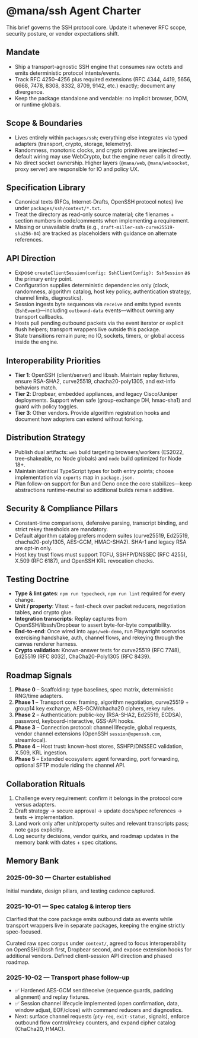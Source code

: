 # @mana/ssh Agent Charter

This brief governs the SSH protocol core. Update it whenever RFC scope, security posture, or vendor expectations shift.

## Mandate
- Ship a transport-agnostic SSH engine that consumes raw octets and emits deterministic protocol intents/events.
- Track RFC 4250–4256 plus required extensions (RFC 4344, 4419, 5656, 6668, 7478, 8308, 8332, 8709, 9142, etc.) exactly; document any divergence.
- Keep the package standalone and vendable: no implicit browser, DOM, or runtime globals.

## Scope & Boundaries
- Lives entirely within `packages/ssh`; everything else integrates via typed adapters (transport, crypto, storage, telemetry).
- Randomness, monotonic clocks, and crypto primitives are injected — default wiring may use WebCrypto, but the engine never calls it directly.
- No direct socket ownership. Higher layers (`@mana/web`, `@mana/websocket`, proxy server) are responsible for IO and policy UX.

## Specification Library
- Canonical texts (RFCs, Internet-Drafts, OpenSSH protocol notes) live under `packages/ssh/context/*.txt`.
- Treat the directory as read-only source material; cite filenames + section numbers in code/comments when implementing a requirement.
- Missing or unavailable drafts (e.g., `draft-miller-ssh-curve25519-sha256-04`) are tracked as placeholders with guidance on alternate references.

## API Direction
- Expose `createClientSession(config: SshClientConfig): SshSession` as the primary entry point.
- Configuration supplies deterministic dependencies only (clock, randomness, algorithm catalog, host key policy, authentication strategy, channel limits, diagnostics).
- Session ingests byte sequences via `receive` and emits typed events (`SshEvent`)—including `outbound-data` events—without owning any transport callbacks.
- Hosts pull pending outbound packets via the event iterator or explicit flush helpers; transport wrappers live outside this package.
- State transitions remain pure; no IO, sockets, timers, or global access inside the engine.

## Interoperability Priorities
- **Tier 1**: OpenSSH (client/server) and libssh. Maintain replay fixtures, ensure RSA-SHA2, curve25519, chacha20-poly1305, and ext-info behaviors match.
- **Tier 2**: Dropbear, embedded appliances, and legacy Cisco/Juniper deployments. Support when safe (group-exchange DH, hmac-sha1) and guard with policy toggles.
- **Tier 3**: Other vendors. Provide algorithm registration hooks and document how adopters can extend without forking.

## Distribution Strategy
- Publish dual artifacts: `web` build targeting browsers/workers (ES2022, tree-shakeable, no Node globals) and `node` build optimized for Node 18+.
- Maintain identical TypeScript types for both entry points; choose implementation via `exports` map in `package.json`.
- Plan follow-on support for Bun and Deno once the core stabilizes—keep abstractions runtime-neutral so additional builds remain additive.

## Security & Compliance Pillars
- Constant-time comparisons, defensive parsing, transcript binding, and strict rekey thresholds are mandatory.
- Default algorithm catalog prefers modern suites (curve25519, Ed25519, chacha20-poly1305, AES-GCM, HMAC-SHA2). SHA-1 and legacy RSA are opt-in only.
- Host key trust flows must support TOFU, SSHFP/DNSSEC (RFC 4255), X.509 (RFC 6187), and OpenSSH KRL revocation checks.

## Testing Doctrine
- **Type & lint gates**: `npm run typecheck`, `npm run lint` required for every change.
- **Unit / property**: Vitest + fast-check over packet reducers, negotiation tables, and crypto glue.
- **Integration transcripts**: Replay captures from OpenSSH/libssh/Dropbear to assert byte-for-byte compatibility.
- **End-to-end**: Once wired into `apps/web-demo`, run Playwright scenarios exercising handshake, auth, channel flows, and rekeying through the canvas renderer harness.
- **Crypto validation**: Known-answer tests for curve25519 (RFC 7748), Ed25519 (RFC 8032), ChaCha20-Poly1305 (RFC 8439).

## Roadmap Signals
1. **Phase 0** – Scaffolding: type baselines, spec matrix, deterministic RNG/time adapters.
2. **Phase 1** – Transport core: framing, algorithm negotiation, curve25519 + group14 key exchange, AES-GCM/chacha20 ciphers, rekey rules.
3. **Phase 2** – Authentication: public-key (RSA-SHA2, Ed25519, ECDSA), password, keyboard-interactive, GSS-API hooks.
4. **Phase 3** – Connection protocol: channel lifecycle, global requests, vendor channel extensions (OpenSSH `session@openssh.com`, streamlocal).
5. **Phase 4** – Host trust: known-host stores, SSHFP/DNSSEC validation, X.509, KRL ingestion.
6. **Phase 5** – Extended ecosystem: agent forwarding, port forwarding, optional SFTP module riding the channel API.

## Collaboration Rituals
1. Challenge every requirement: confirm it belongs in the protocol core versus adapters.
2. Draft strategy → secure approval → update docs/spec references → tests → implementation.
3. Land work only after unit/property suites and relevant transcripts pass; note gaps explicitly.
4. Log security decisions, vendor quirks, and roadmap updates in the memory bank with dates + spec citations.

## Memory Bank
### 2025-09-30 — Charter established
Initial mandate, design pillars, and testing cadence captured.

### 2025-10-01 — Spec catalog & interop tiers
Clarified that the core package emits outbound data as events while transport wrappers live in separate packages, keeping the engine strictly spec-focused.

Curated raw spec corpus under `context/`, agreed to focus interoperability on OpenSSH/libssh first, Dropbear second, and expose extension hooks for additional vendors. Defined client-session API direction and phased roadmap.

### 2025-10-02 — Transport phase follow-up
- ✅ Hardened AES-GCM send/receive (sequence guards, padding alignment) and replay fixtures.
- ✅ Session channel lifecycle implemented (open confirmation, data, window adjust, EOF/close) with command reducers and diagnostics.
- Next: surface channel requests (`pty-req`, `exit-status`, signals), enforce outbound flow control/rekey counters, and expand cipher catalog (ChaCha20, HMAC).
